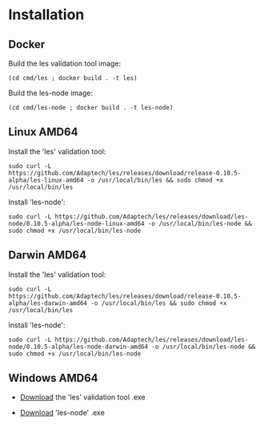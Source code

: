 # Installation

## Docker

Build the les validation tool image:

```(cd cmd/les ; docker build . -t les)```

Build the les-node image:

```(cd cmd/les-node ; docker build . -t les-node)```

## Linux AMD64

Install the 'les' validation tool:

```sudo curl -L https://github.com/Adaptech/les/releases/download/release-0.10.5-alpha/les-linux-amd64 -o /usr/local/bin/les && sudo chmod +x /usr/local/bin/les```

Install 'les-node':

```sudo curl -L https://github.com/Adaptech/les/releases/download/les-node/0.10.5-alpha/les-node-linux-amd64 -o /usr/local/bin/les-node && sudo chmod +x /usr/local/bin/les-node```

## Darwin AMD64

Install the 'les' validation tool:

```sudo curl -L https://github.com/Adaptech/les/releases/download/release-0.10.5-alpha/les-darwin-amd64 -o /usr/local/bin/les && sudo chmod +x /usr/local/bin/les```

Install 'les-node':

```sudo curl -L https://github.com/Adaptech/les/releases/download/les-node/0.10.5-alpha/les-node-darwin-amd64 -o /usr/local/bin/les-node && sudo chmod +x /usr/local/bin/les-node```

## Windows AMD64

* [Download](https://github.com/Adaptech/les/releases/download/release-0.10.5-alpha/les-windows-amd64.exe) the 'les' validation tool .exe

* [Download](https://github.com/Adaptech/les/releases/download/release-0.10.5-alpha/les-node-windows-amd64.exe) 'les-node' .exe

